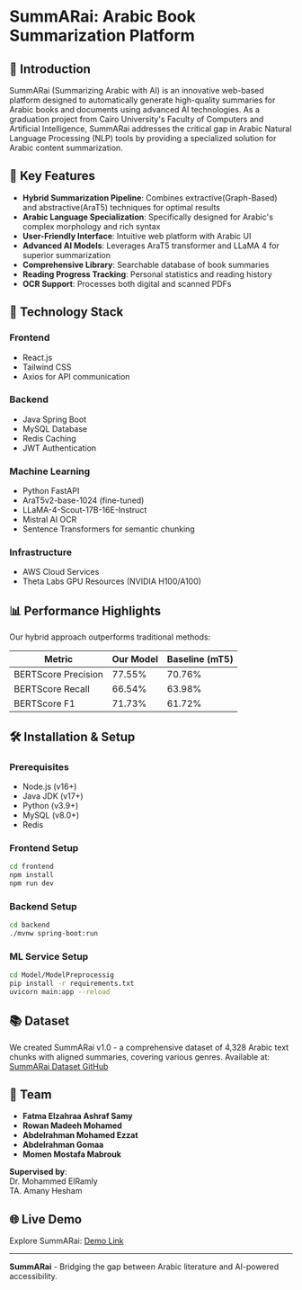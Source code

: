 # SummARai: Arabic Book Summarization Platform


## 🌟 Introduction

SummARai (Summarizing Arabic with AI) is an innovative web-based platform designed to automatically generate high-quality summaries for Arabic books and documents using advanced AI technologies. As a graduation project from Cairo University's Faculty of Computers and Artificial Intelligence, SummARai addresses the critical gap in Arabic Natural Language Processing (NLP) tools by providing a specialized solution for Arabic content summarization.

## 🚀 Key Features

- **Hybrid Summarization Pipeline**: Combines extractive(Graph-Based) and abstractive(AraT5) techniques for optimal results
- **Arabic Language Specialization**: Specifically designed for Arabic's complex morphology and rich syntax
- **User-Friendly Interface**: Intuitive web platform with Arabic UI
- **Advanced AI Models**: Leverages AraT5 transformer and LLaMA 4 for superior summarization
- **Comprehensive Library**: Searchable database of book summaries
- **Reading Progress Tracking**: Personal statistics and reading history
- **OCR Support**: Processes both digital and scanned PDFs

## 🔧 Technology Stack

### Frontend
- React.js
- Tailwind CSS
- Axios for API communication

### Backend
- Java Spring Boot
- MySQL Database
- Redis Caching
- JWT Authentication

### Machine Learning
- Python FastAPI
- AraT5v2-base-1024 (fine-tuned)
- LLaMA-4-Scout-17B-16E-Instruct
- Mistral AI OCR
- Sentence Transformers for semantic chunking

### Infrastructure
- AWS Cloud Services
- Theta Labs GPU Resources (NVIDIA H100/A100)

## 📊 Performance Highlights

Our hybrid approach outperforms traditional methods:

| Metric             | Our Model | Baseline (mT5) |
|--------------------|-----------|----------------|
| BERTScore Precision| 77.55%    | 70.76%         |
| BERTScore Recall   | 66.54%    | 63.98%         |
| BERTScore F1       | 71.73%    | 61.72%         |

## 🛠️ Installation & Setup

### Prerequisites
- Node.js (v16+)
- Java JDK (v17+)
- Python (v3.9+)
- MySQL (v8.0+)
- Redis

### Frontend Setup
```bash
cd frontend
npm install
npm run dev
```

### Backend Setup
```bash
cd backend
./mvnw spring-boot:run
```

### ML Service Setup
```bash
cd Model/ModelPreprocessig
pip install -r requirements.txt
uvicorn main:app --reload
```

## 📚 Dataset

We created SummARai v1.0 - a comprehensive dataset of 4,328 Arabic text chunks with aligned summaries, covering various genres. Available at:  
[SummARai Dataset GitHub](https://github.com/fatmaserry/SummARai_Dataset)

## 🤝 Team

- **Fatma Elzahraa Ashraf Samy**
- **Rowan Madeeh Mohamed**
- **Abdelrahman Mohamed Ezzat**
- **Abdelrahman Gomaa**
- **Momen Mostafa Mabrouk** 

**Supervised by**:  
Dr. Mohammed ElRamly  
TA. Amany Hesham

## 🌐 Live Demo

Explore SummARai: [Demo Link](https://drive.google.com/file/d/1iP6-nMclOFVXo3q0pj08i1GcW9DUxBhr/view?usp=sharing)


---

**SummARai** - Bridging the gap between Arabic literature and AI-powered accessibility.
